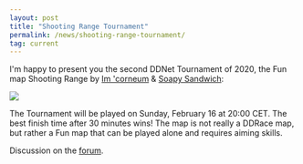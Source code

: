 ```yaml
---
layout: post
title: "Shooting Range Tournament"
permalink: /news/shooting-range-tournament/
tag: current
---
```


I'm happy to present you the second DDNet Tournament of 2020, the Fun map Shooting Range by [Im 'corneum](/mappers/Im-32--39-corneum/) & [Soapy Sandwich](/mappers/Soapy-32-Sandwich/):

[<img class="demo" src="/_uploads/Shooting_Range.png" />](//forum.ddnet.org/viewtopic.php?f=33&t=6906)

The Tournament will be played on Sunday, February 16 at 20:00 CET. The best finish time after 30 minutes wins! The map is not really a DDRace map, but rather a Fun map that can be played alone and requires aiming skills.

Discussion on the [forum](//forum.ddnet.org/viewtopic.php?f=33&t=6906).
